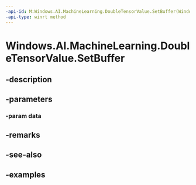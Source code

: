 ```yaml
---
-api-id: M:Windows.AI.MachineLearning.DoubleTensorValue.SetBuffer(Windows.Foundation.Collections.IVectorView{System.Double})
-api-type: winrt method
---
```


<!-- Method syntax.
public void DoubleTensorValue.SetBuffer(IVectorView<Double> data)
-->

# Windows.AI.MachineLearning.DoubleTensorValue.SetBuffer

## -description

## -parameters
### -param data

## -remarks

## -see-also

## -examples

